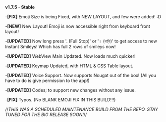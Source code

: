 **v1.7.5 - Stable**

-**[FIX]** Emoji Size is being Fixed, with NEW LAYOUT, and few were added! :D

-**[NEW]** New Layout! Emoji is now accessible right from keyboard front layout!

-**[UPDATED]** Now long press '. (Full Stop)' or '। (দাড়ি)' to get access to new Instant Smileys! Which has full 2 rows of smileys now!

-**[UPDATED]** WebView Main Updated. Now loads much quicker!

-**[UPDATED]** Keymap Updated, with HTML & CSS Table layout.

-**[UPDATED]** Voice Support. Now supports Nougat out of the box! (All you have to do is give permission to the app!) 

-**[UPDATED]** Codes; to support new changes without any issue.

-**[FIX]** Typos. (No BLANK EMOJI FIX IN THIS BUILD!!!)

//*THIS WAS A SCHEDULED MAINTENANCE BUILD FROM THE REPO. STAY TUNED FOR THE BIG RELEASE SOON!*//